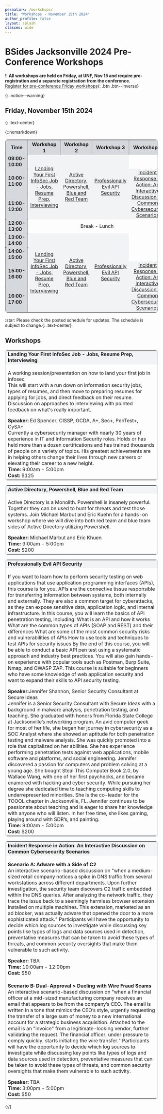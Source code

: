 ```yaml
---
permalink: /workshops/
title: "Workshops - November 15th 2024"
author_profile: false
layout: splash
classes: wide
---
```


# BSides Jacksonville 2024 Pre-Conference Workshops

:bangbang: **All workshops are held on Friday, at UNF, Nov 15 and require pre-registration and a separate registration from the conference.**<br>
[Register for pre-conference Friday workshops](https://www.eventbrite.com/e/bsides-jax-workshops-2024-tickets-1026240361547){: .btn .btn--inverse}
<!--//lewta/
:bangbang: All Workshops are at The University of North Florida, University Center, located at: [12000 Alumni Drive, Jacksonville, FL 32224](https://www.unf.edu/universitycenter/directions.html)<br>
:star: The schedule is also available via [HackerTracker](https://hackertracker.app/) on your mobile device.
//-->
{: .notice--warning} 

## Friday, November 15th 2024
{: .text-center}

{::nomarkdown}
<table style="border-style:solid; border-color:#ABB2B9; border-width:thin; border-radius: 8px;">
    <tr>
        <th style='background-color:#D5D8DC; text-align:center; vertical-align:middle border-right-style:dotted; border-left-style:dotted; border-width:thin;'>Time</th>
        <th style='background-color:#D5D8DC; text-align:center; vertical-align:middle; border-right-style:dotted; border-left-style:dotted; border-width:thin;'>Workshop 1</th>
        <th style='background-color:#D5D8DC; text-align:center; vertical-align:middle'>Workshop 2</th>
        <th style='background-color:#D5D8DC; text-align:center; vertical-align:middle; border-right-style:dotted; border-left-style:dotted; border-width:thin;'>Workshop 3</th>
        <th style='background-color:#D5D8DC; text-align:center; vertical-align:middle'>Workshop 4</th>
    </tr>
    <tr>
        <td style='background-color:#D5D8DC; font-weight:700; border-right-style:dotted; border-left-style:dotted; border-width:thin;'>09:00-10:00</td>
        <td rowspan="3" style='background-color:#F2F3F4; text-align:center; vertical-align:middle'><a href="#W1">Landing Your First InfoSec Job - Jobs, Resume Prep, Interviewing</a></td>
        <td rowspan="3" style='background-color:#F2F3F4; text-align:center; vertical-align:middle'><a href="#W2">Active Directory, Powershell, Blue and Red Team</a></td>
        <td rowspan="3" style='background-color:#F2F3F4; text-align:center; vertical-align:middle'><a href="#W3">Professionally Evil API Security</a></td>
        <td style='text-align:center; vertical-align:middle'>&nbsp;</td>
    </tr>
    <tr>
        <td style='background-color:#D5D8DC; font-weight:700; border-right-style:dotted; border-left-style:dotted; border-width:thin;'>10:00-11:00</td>
        <td rowspan="2" style='background-color:#F2F3F4; text-align:center; vertical-align:middle'><a href="#W4a">Incident Response in Action: An Interactive Discussion on Common Cybersecurity Scenarios</a></td>
    </tr>
    <tr>
        <td style='background-color:#D5D8DC; font-weight:700; border-right-style:dotted; border-left-style:dotted; border-width:thin;'>11:00-12:00</td>
    </tr>
    <tr>
        <td style='background-color:#D5D8DC; font-weight:700; border-right-style:dotted; border-left-style:dotted; border-width:thin;'>12:00-13:00</td>
        <td colspan="4" style='text-align:center; vertical-align:middle'>Break - Lunch</td>
    </tr>
    <tr>
        <td style='background-color:#D5D8DC; font-weight:700; border-right-style:dotted; border-left-style:dotted; border-width:thin;'>13:00-14:00</td>
        <td rowspan="4" style='background-color:#F2F3F4; text-align:center; vertical-align:middle'><a href="#W1">Landing Your First InfoSec Job - Jobs, Resume Prep, Interviewing</a></td>
        <td rowspan="4" style='background-color:#F2F3F4; text-align:center; vertical-align:middle'><a href="#W2">Active Directory, Powershell, Blue and Red Team</a></td>
        <td rowspan="4" style='background-color:#F2F3F4; text-align:center; vertical-align:middle'><a href="#W3">Professionally Evil API Security</a></td>
        <td style='text-align:center; vertical-align:middle'>&nbsp;</td>
    </tr>
    <tr>
        <td style='background-color:#D5D8DC; font-weight:700; border-right-style:dotted; border-left-style:dotted; border-width:thin;'>14:00-15:00</td>
        <td style='text-align:center; vertical-align:middle'>&nbsp;</td>
    </tr>
    <tr>
        <td style='background-color:#D5D8DC; font-weight:700; border-right-style:dotted; border-left-style:dotted; border-width:thin;'>15:00-16:00</td>
        <td rowspan="2" style='background-color:#F2F3F4; text-align:center; vertical-align:middle'><a href="#W4b">Incident Response in Action: An Interactive Discussion on Common Cybersecurity Scenarios</a></td>
    </tr>
    <tr>
        <td style='background-color:#D5D8DC; font-weight:700; border-right-style:dotted; border-left-style:dotted; border-width:thin;'>16:00-17:00</td>
    </tr>
    </table>
    :star: Please check the posted schedule for updates. The schedule is subject to change.{: .text-center}
    <h2>Workshops</h2>
    <table style="border-style:solid; border-color:#ABB2B9; border-width:thin; border-radius: 8px;">
        <tr>
            <td style='background-color:#F2F3F4; font-weight:700;' id='W1'>Landing Your First InfoSec Job - Jobs, Resume Prep, Interviewing</td>
        </tr>
        <tr>
            <td>
                <p>
                    A working session/presentation on how to land your first job in infosec<br>
                    This will start with a run down on information security jobs, types of resumes, and then move to preparing resumes for applying for jobs, and direct feedback on their resume. Discussion on approaches to interviewing with pointed feedback on what's really important.<br>
                </p>
                <b>Speaker:</b> Ed Spencer, CISSP, GCDA, A+, Sec+, PenTest+, CySA+<br>
                Currently a cybersecurity manager with nearly 30 years of experience in IT and Information Security roles. Holds or has held more than a dozen certifications and has trained thousands of people on a variety of topics. His greatest achievements are in helping others change their lives through new careers or elevating their career to a new height.<br>
                <b>Time:</b> 9:00am - 5:00pm<br>
                <b>Cost:</b> $125
            </td>
        </tr>
    </table>
    <table style="border-style:solid; border-color:#ABB2B9; border-width:thin; border-radius: 8px;">
        <tr>
            <td style='background-color:#F2F3F4; font-weight:700;' id='W2'>Active Directory, Powershell, Blue and Red Team</td>
        </tr>
        <tr>
            <td>
                <p>
                    Active Directory is a Monolith. Powershell is insanely powerful. Together they can be used to hunt for threats and test those systems. Join Michael Marbut and Eric Kuehn for a hands-on workshop where we will dive into both red team and blue team sides of Active Directory utilizing Powershell.<br>
                </p>
                <b>Speaker:</b> Michael Marbut and Eric Khuen<br>
                <b>Time:</b> 9:00am - 5:00pm<br>
                <b>Cost:</b> $200
            </td>
        </tr>
    </table>
    <table style="border-style:solid; border-color:#ABB2B9; border-width:thin; border-radius: 8px;">
        <tr>
            <td style='background-color:#F2F3F4; font-weight:700;' id='W3'>Professionally Evil API Security</td>
        </tr>
        <tr>
            <td>
                <p>
                    If you want to learn how to perform security testing on web applications that use application programming interfaces (APIs), this course is for you. APIs are the connective tissue responsible for transferring information between systems, both internally and externally. They are also a common target for cyberattacks, as they can expose sensitive data, application logic, and internal infrastructure. In this course, you will learn the basics of API penetration testing, including: What is an API and how it works What are the common types of APIs (SOAP and REST) and their differences What are some of the most common security risks and vulnerabilities of APIs How to use tools and techniques to test APIs for security issues By the end of this course, you will be able to conduct a basic API pen test using a systematic approach and industry best practices. You will also gain hands-on experience with popular tools such as Postman, Burp Suite, Nmap, and OWASP ZAP. This course is suitable for beginners who have some knowledge of web application security and want to expand their skills to API security testing.<br>
                </p>
                <b>Speaker:</b>Jennifer Shannon, Senior Security Consultant at Secure Ideas<br>
                Jennifer is a Senior Security Consultant with Secure Ideas with a background in malware analysis, penetration testing, and teaching. She graduated with honors from Florida State College at Jacksonville’s networking program. An avid computer geek for most of her life, she began her journey in cybersecurity as a SOC Analyst where she showed an aptitude for both penetration testing and malware analysis. She was quickly promoted into a role that capitalized on her abilities. She has experience performing penetration tests against web applications, mobile software and platforms, and social engineering. Jennifer discovered a passion for computers and problem solving at a young age. She bought Steal This Computer Book 2.0, by Wallace Wang, with one of her first paychecks, and became enamored with hacking and cyber security. While pursuing her degree she dedicated time to teaching computing skills to underrepresented minorities. She is the co-leader for the TOOOL chapter in Jacksonville, FL. Jennifer continues to be passionate about teaching and is eager to share her knowledge with anyone who will listen. In her free time, she likes gaming, playing around with SDR’s, and painting.<br>
                <b>Time:</b> 9:00am - 5:00pm<br>
                <b>Cost:</b> $200
            </td>
        </tr>
    </table>
    <table style="border-style:solid; border-color:#ABB2B9; border-width:thin; border-radius: 8px;">
        <tr>
            <td style='background-color:#F2F3F4; font-weight:700;' id='W4'>Incident Response in Action: An Interactive Discussion on Common Cybersecurity Scenarios</td>
        </tr>
        <tr>
            <td id="W4a">
                <p>
                    <b>Scenario A: Adware with a Side of C2</b> <br>
                    An interactive scenario-based discussion on "when a medium-sized retail company notices a spike in DNS traffic from several workstations across different departments. Upon further investigation, the security team discovers C2 traffic embedded within the DNS queries. After analyzing the network traffic, they trace the issue back to a seemingly harmless browser extension installed on multiple machines. This extension, marketed as an ad blocker, was actually adware that opened the door to a more sophisticated attack." Participants will have the opportunity to decide which log sources to investigate while discussing key points like types of logs and data sources used in detection, preventative measures that can be taken to avoid these types of threats, and common security oversights that make them vulnerable to such activity.<br>
                </p>
                <b>Speaker:</b> TBA<br>
                <b>Time:</b> 10:00am - 12:00pm<br>
                <b>Cost:</b> $50
            </td>
        </tr>
        <tr>
            <td id="W4b">
                <p>
                    <b>Scenario B: Dual-Approval > Dueling with Wire Fraud Scams</b><br>
                    An interactive scenario-based discussion on "when a financial officer at a mid-sized manufacturing company receives an email that appears to be from the company’s CEO. The email is written in a tone that mimics the CEO’s style, urgently requesting the transfer of a large sum of money to a new international account for a strategic business acquisition. Attached to the email is an "invoice" from a legitimate-looking vendor, further validating the request. The financial officer, under pressure to comply quickly, starts initiating the wire transfer." Participants will have the opportunity to decide which log sources to investigate while discussing key points like types of logs and data sources used in detection, preventative measures that can be taken to avoid these types of threats, and common security oversights that make them vulnerable to such activity.<br>
                </p>
                <b>Speaker:</b> TBA<br>
                <b>Time:</b> 3:00pm - 5:00pm<br>
                <b>Cost:</b> $50
            </td>
        </tr>
    </table>


{:/}